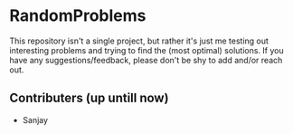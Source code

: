 # RandomProblems

This repository isn't a single project, but rather it's just me testing out interesting problems and trying to find the (most optimal) solutions. If you have any suggestions/feedback, please don't be shy to add and/or reach out.

## Contributers (up untill now)
* Sanjay
